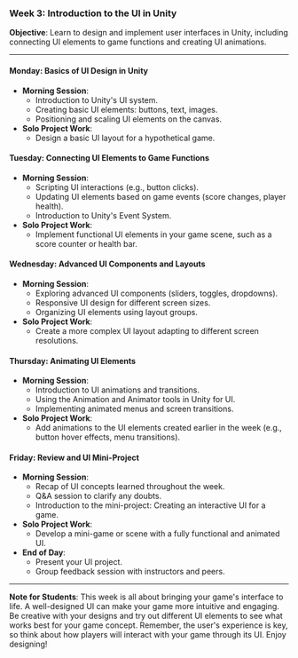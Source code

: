 ### Week 3: Introduction to the UI in Unity

**Objective**: Learn to design and implement user interfaces in Unity, including connecting UI elements to game functions and creating UI animations.

---

#### Monday: Basics of UI Design in Unity
- **Morning Session**:
  - Introduction to Unity's UI system.
  - Creating basic UI elements: buttons, text, images.
  - Positioning and scaling UI elements on the canvas.
- **Solo Project Work**:
  - Design a basic UI layout for a hypothetical game.

#### Tuesday: Connecting UI Elements to Game Functions
- **Morning Session**:
  - Scripting UI interactions (e.g., button clicks).
  - Updating UI elements based on game events (score changes, player health).
  - Introduction to Unity's Event System.
- **Solo Project Work**:
  - Implement functional UI elements in your game scene, such as a score counter or health bar.

#### Wednesday: Advanced UI Components and Layouts
- **Morning Session**:
  - Exploring advanced UI components (sliders, toggles, dropdowns).
  - Responsive UI design for different screen sizes.
  - Organizing UI elements using layout groups.
- **Solo Project Work**:
  - Create a more complex UI layout adapting to different screen resolutions.

#### Thursday: Animating UI Elements
- **Morning Session**:
  - Introduction to UI animations and transitions.
  - Using the Animation and Animator tools in Unity for UI.
  - Implementing animated menus and screen transitions.
- **Solo Project Work**:
  - Add animations to the UI elements created earlier in the week (e.g., button hover effects, menu transitions).

#### Friday: Review and UI Mini-Project
- **Morning Session**:
  - Recap of UI concepts learned throughout the week.
  - Q&A session to clarify any doubts.
  - Introduction to the mini-project: Creating an interactive UI for a game.
- **Solo Project Work**:
  - Develop a mini-game or scene with a fully functional and animated UI.
- **End of Day**:
  - Present your UI project.
  - Group feedback session with instructors and peers.

---

**Note for Students**: This week is all about bringing your game's interface to life. A well-designed UI can make your game more intuitive and engaging. Be creative with your designs and try out different UI elements to see what works best for your game concept. Remember, the user's experience is key, so think about how players will interact with your game through its UI. Enjoy designing!